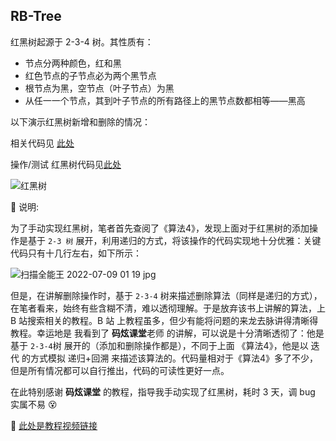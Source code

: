 ## RB-Tree
红黑树起源于 2-3-4 树。其性质有：
- 节点分两种颜色，红和黑
- 红色节点的子节点必为两个黑节点
- 根节点为黑，空节点（叶子节点）为黑
- 从任一一个节点，其到叶子节点的所有路径上的黑节点数都相等——黑高

以下演示红黑树新增和删除的情况：

相关代码见 [此处](./src/RBTree.java)

操作/测试 红黑树代码见[此处](./src/RBTreeOpt.java)

![红黑树](https://user-images.githubusercontent.com/59677595/178038333-b20e307b-c99e-49b5-9df9-97fa1cd79edc.jpg)



📓 说明:

为了手动实现红黑树，笔者首先查阅了《算法4》，发现上面对于红黑树的添加操作是基于 `2-3 树` 展开，利用递归的方式，将该操作的代码实现地十分优雅：关键代码只有十几行左右，如下所示：

![扫描全能王 2022-07-09 01 19 jpg](https://user-images.githubusercontent.com/59677595/178040462-76d5a00a-9918-45f3-8858-754ef3e1b8e2.jpg)

但是，在讲解删除操作时，基于 `2-3-4` 树来描述删除算法（同样是递归的方式），在笔者看来，始终有些含糊不清，难以透彻理解。于是放弃该书上讲解的算法，上 B 站搜索相关的教程。B 站
上教程虽多，但少有能将问题的来龙去脉讲得清晰得教程。幸运地是 我看到了 **码炫课堂**老师 的讲解，可以说是十分清晰透彻了：他是基于 `2-3-4`树 展开的（添加和删除操作都是），不同于上面 《算法4》，他是以 迭代 的方式模拟 递归+回溯 来描述该算法的。代码量相对于《算法4》多了不少，但是所有情况都可以自行推出，代码的可读性更好一点。

在此特别感谢 **码炫课堂** 的教程，指导我手动实现了红黑树，耗时 3 天，调 bug 实属不易 😵

🔗 [此处是教程视频链接](https://www.bilibili.com/video/BV135411h7wJ?p=1)


